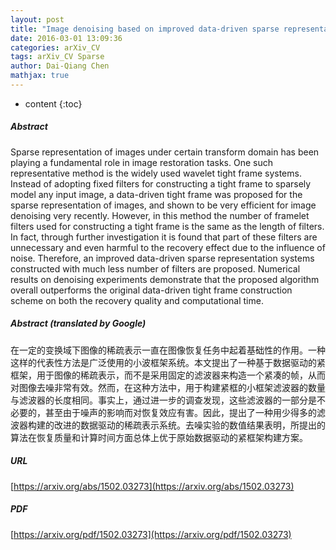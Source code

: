 ```yaml
---
layout: post
title: "Image denoising based on improved data-driven sparse representation"
date: 2016-03-01 13:09:36
categories: arXiv_CV
tags: arXiv_CV Sparse
author: Dai-Qiang Chen
mathjax: true
---
```


* content
{:toc}

##### Abstract
Sparse representation of images under certain transform domain has been playing a fundamental role in image restoration tasks. One such representative method is the widely used wavelet tight frame systems. Instead of adopting fixed filters for constructing a tight frame to sparsely model any input image, a data-driven tight frame was proposed for the sparse representation of images, and shown to be very efficient for image denoising very recently. However, in this method the number of framelet filters used for constructing a tight frame is the same as the length of filters. In fact, through further investigation it is found that part of these filters are unnecessary and even harmful to the recovery effect due to the influence of noise. Therefore, an improved data-driven sparse representation systems constructed with much less number of filters are proposed. Numerical results on denoising experiments demonstrate that the proposed algorithm overall outperforms the original data-driven tight frame construction scheme on both the recovery quality and computational time.

##### Abstract (translated by Google)
在一定的变换域下图像的稀疏表示一直在图像恢复任务中起着基础性的作用。一种这样的代表性方法是广泛使用的小波框架系统。本文提出了一种基于数据驱动的紧框架，用于图像的稀疏表示，而不是采用固定的滤波器来构造一个紧凑的帧，从而对图像去噪非常有效。然而，在这种方法中，用于构建紧框的小框架滤波器的数量与滤波器的长度相同。事实上，通过进一步的调查发现，这些滤波器的一部分是不必要的，甚至由于噪声的影响而对恢复效应有害。因此，提出了一种用少得多的滤波器构建的改进的数据驱动的稀疏表示系统。去噪实验的数值结果表明，所提出的算法在恢复质量和计算时间方面总体上优于原始数据驱动的紧框架构建方案。

##### URL
[https://arxiv.org/abs/1502.03273](https://arxiv.org/abs/1502.03273)

##### PDF
[https://arxiv.org/pdf/1502.03273](https://arxiv.org/pdf/1502.03273)

